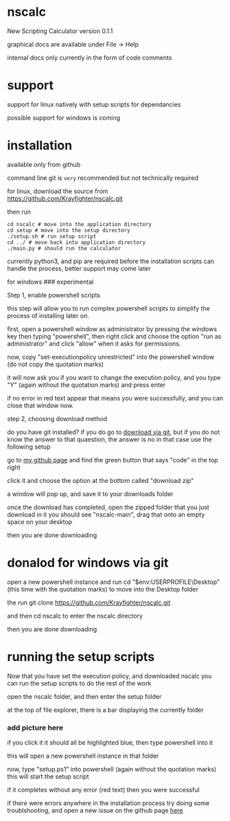 # nscalc
New Scripting Calculator version 0.1.1

graphical docs are available under File -> Help

internal docs only currently in the form of code comments


# support

support for linux natively with setup scripts for dependancies


possible support for windows is coming



# installation


available only from github

command line git is `very` recommended but not technically required


for linux, download the source from https://github.com/Krayfighter/nscalc.git

then run
```
cd nscalc # move into the application directory
cd setup # move into the setup directory
./setup.sh # run setup script
cd ../ # move back into application directory
./main.py # should run the calculator
```

currently python3, and pip are required before the installation
scripts can handle the process, better support may come later




for windows ### experimental


Step 1, enable powershell scripts

this step will allow you to run complex powershell scripts to
simplify the process of installing later on.

first, open a powershell window as administrator by pressing the windows key
then typing "powershell", then right click and choose the option "run as administrator"
and click "allow" when it asks for permissions.

now, copy "set-executionpolicy unrestricted" into the powershell window (do not copy the quotation marks)

it will now ask you if you want to change the execution policy,
and you type "Y" (again without the quotation marks) and press enter

if no error in red text appear that means you were successfully,
and you can close that window now.


step 2, choosing download method

do you have git installed? if you do go to [download via git](#download-for-windows-via-git),
but if you do not know the answer to that quaestion, the answer is no
in that case use the following setup


go to [my github page](https://github.com/Krayfighter/nscalc.git)
and find the green button that says "code" in the top right

click it and choose the option at the bottom called "download zip"

a window will pop up, and save it to your downloads folder

once the download has completed, open the zipped folder that you just download
in it you should see "nscalc-main", drag that onto an empty space on your desktop 

then you are done downloading

# donalod for windows via git

open a new powershell instance and run
cd "$env:USERPROFILE\Desktop" (this time with the quotation marks) to move into the Desktop folder

the run
git clone https://github.com/Krayfighter/nscalc.git

and then
cd nscalc
to enter the nscalc directory

then you are done downloading


# running the setup scripts

Now that you have set the execution policy, and downloaded nscalc
you can run the setup scripts to do the rest of the work

open the nscalc folder, and then enter the setup folder

at the top of file explorer, there is a bar displaying the currently folder
### add picture here
if you click it it should all be highlighted blue, then type powershell into it

this will open a new powershell instance in that folder

now, type "setup.ps1" into powershell (again without the quotation marks)
this will start the setup script

if it completes without any error (red text) then you were successful

if there were errors anywhere in the installation process try doing
some troublshooting, and open a new issue on the github page [here](https://github.com/Krayfighter/nscalc.git)
